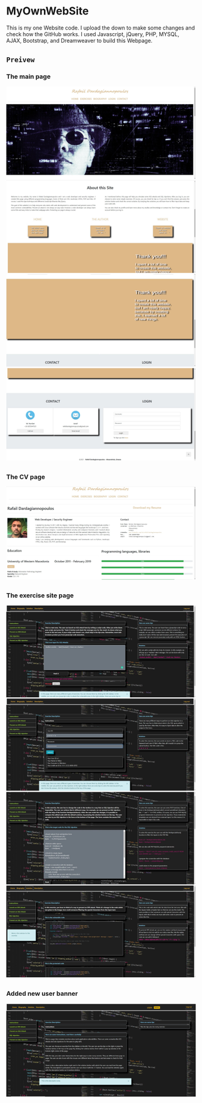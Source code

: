 # MyOwnWebSite
This is my one Website code. I upload the down to make some changes and check how the GitHub works.
I used Javascript, jQuery, PHP, MYSQL, AJAX, Bootstrap, and Dreamweaver to build this Webpage.
###
## `Preivew`
### 
### The main page
![ScreenShot](https://github.com/Rafail1992/MyOwnWebSite/blob/main/1.jpg)
![ScreenShot](https://github.com/Rafail1992/MyOwnWebSite/blob/main/2.jpg)
![ScreenShot](https://github.com/Rafail1992/MyOwnWebSite/blob/main/3.jpg)
![ScreenShot](https://github.com/Rafail1992/MyOwnWebSite/blob/main/4.jpg)
##
### The CV page
![ScreenShot](https://github.com/Rafail1992/MyOwnWebSite/blob/main/5.jpg)
##
### The exercise site page
![ScreenShot](https://github.com/Rafail1992/MyOwnWebSite/blob/main/6.jpg)
![ScreenShot](https://github.com/Rafail1992/MyOwnWebSite/blob/main/7.jpg)
![ScreenShot](https://github.com/Rafail1992/MyOwnWebSite/blob/main/8.jpg)
![ScreenShot](https://github.com/Rafail1992/MyOwnWebSite/blob/main/9.jpg)
##
### Added new user banner
![ScreenShoot](https://github.com/Rafail1992/MyOwnWebSite/blob/main/10.png)
